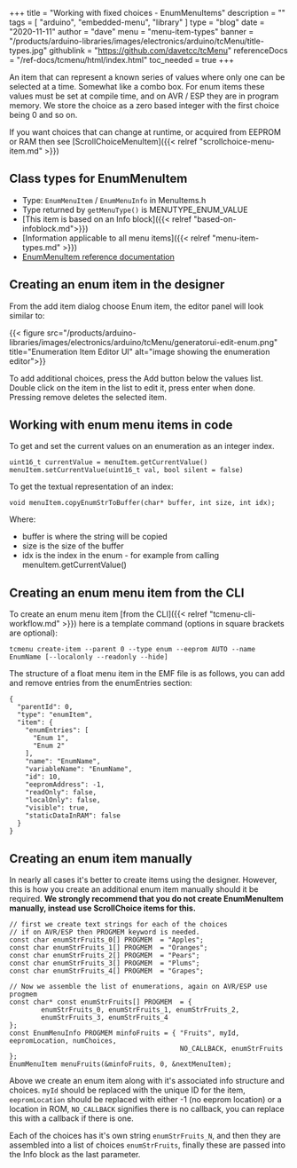 +++
title = "Working with fixed choices - EnumMenuItems"
description = ""
tags = [ "arduino", "embedded-menu", "library" ]
type = "blog"
date = "2020-11-11"
author =  "dave"
menu = "menu-item-types"
banner = "/products/arduino-libraries/images/electronics/arduino/tcMenu/title-types.jpg"
githublink = "https://github.com/davetcc/tcMenu"
referenceDocs = "/ref-docs/tcmenu/html/index.html"
toc_needed = true
+++

An item that can represent a known series of values where only one can be selected at a time. Somewhat like a combo box. For enum items these values must be set at compile time, and on AVR / ESP they are in program memory. We store the choice as a zero based integer with the first choice being 0 and so on.

If you want choices that can change at runtime, or acquired from EEPROM or RAM then see [ScrollChoiceMenuItem]({{< relref "scrollchoice-menu-item.md" >}})

## Class types for EnumMenuItem

* Type: `EnumMenuItem` / `EnumMenuInfo` in MenuItems.h
* Type returned by `getMenuType()` is MENUTYPE_ENUM_VALUE
* [This item is based on an Info block]({{< relref "based-on-infoblock.md">}})
* [Information applicable to all menu items]({{< relref "menu-item-types.md" >}})
* [EnumMenuItem reference documentation](https://www.thecoderscorner.com/ref-docs/tcmenu/html/class_enum_menu_item.html) 

## Creating an enum item in the designer

From the add item dialog choose Enum item, the editor panel will look similar to:

{{< figure src="/products/arduino-libraries/images/electronics/arduino/tcMenu/generatorui-edit-enum.png" title="Enumeration Item Editor UI" alt="image showing the enumeration editor">}}

To add additional choices, press the Add button below the values list. Double click on the item in the list to edit it, press enter when done. Pressing remove deletes the selected item.

## Working with enum menu items in code

To get and set the current values on an enumeration as an integer index.

    uint16_t currentValue = menuItem.getCurrentValue()
    menuItem.setCurrentValue(uint16_t val, bool silent = false)

To get the textual representation of an index:

	void menuItem.copyEnumStrToBuffer(char* buffer, int size, int idx);

Where:

* buffer is where the string will be copied
* size is the size of the buffer
* idx is the index in the enum - for example from calling menuItem.getCurrentValue()

## Creating an enum menu item from the CLI

To create an enum menu item [from the CLI]({{< relref "tcmenu-cli-workflow.md" >}}) here is a template command (options in square brackets are optional):

    tcmenu create-item --parent 0 --type enum --eeprom AUTO --name EnumName [--localonly --readonly --hide]

The structure of a float menu item in the EMF file is as follows, you can add and remove entries from the enumEntries section:

    {
      "parentId": 0,
      "type": "enumItem",
      "item": {
        "enumEntries": [
          "Enum 1",
          "Enum 2"
        ],
        "name": "EnumName",
        "variableName": "EnumName",
        "id": 10,
        "eepromAddress": -1,
        "readOnly": false,
        "localOnly": false,
        "visible": true,
        "staticDataInRAM": false
      }
    }

## Creating an enum item manually

In nearly all cases it's better to create items using the designer. However, this is how you create an additional enum item manually should it be required. **We strongly recommend that you do not create EnumMenuItem manually, instead use ScrollChoice items for this.**

    // first we create text strings for each of the choices
    // if on AVR/ESP then PROGMEM keyword is needed.
    const char enumStrFruits_0[] PROGMEM  = "Apples";
    const char enumStrFruits_1[] PROGMEM  = "Oranges";
    const char enumStrFruits_2[] PROGMEM  = "Pears";
    const char enumStrFruits_3[] PROGMEM  = "Plums";
    const char enumStrFruits_4[] PROGMEM  = "Grapes";
    
    // Now we assemble the list of enumerations, again on AVR/ESP use progmem
    const char* const enumStrFruits[] PROGMEM  = { 
            enumStrFruits_0, enumStrFruits_1, enumStrFruits_2,
            enumStrFruits_3, enumStrFruits_4 
    };
    const EnumMenuInfo PROGMEM minfoFruits = { "Fruits", myId, eepromLocation, numChoices,
                                               NO_CALLBACK, enumStrFruits };
    EnumMenuItem menuFruits(&minfoFruits, 0, &nextMenuItem);
    
Above we create an enum item along with it's associated info structure and choices. `myId` should be replaced with the unique ID for the item, `eepromLocation` should be replaced with either -1 (no eeprom location) or a location in ROM, `NO_CALLBACK` signifies there is no callback, you can replace this with a callback if there is one. 

Each of the choices has it's own string `enumStrFruits_N`, and then they are assembled into a list of choices `enumStrFruits`, finally these are passed into the Info block as the last parameter.
